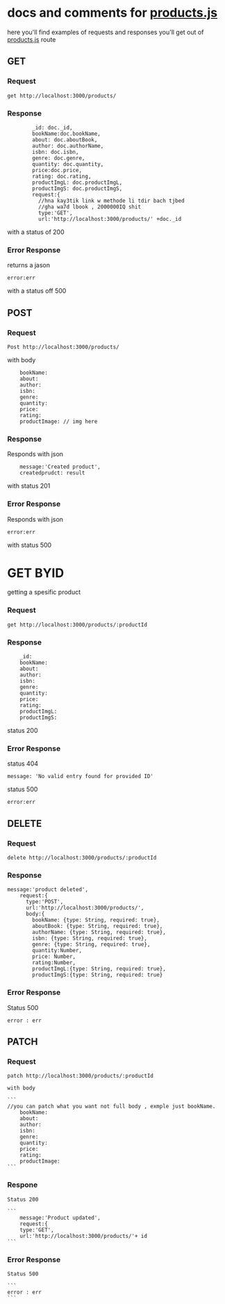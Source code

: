 # docs and comments for [products.js](product.js)

here you'll find examples of requests and responses you'll get out of [products.js](product.js) route

## GET 
### Request 

```
get http://localhost:3000/products/
```
### Response

```
        _id: doc._id,
        bookName:doc.bookName,
        about: doc.aboutBook,
        author: doc.authorName,
        isbn: doc.isbn,
        genre: doc.genre,
        quantity: doc.quantity,
        price:doc.price,
        rating: doc.rating,
        productImgL: doc.productImgL,
        productImgS: doc.productImgS,
        request:{
          //hna kay3tik link w methode li tdir bach tjbed
          //gha wa7d lbook , 2000000IQ shit
          type:'GET',
          url:'http://localhost:3000/products/' +doc._id
```
  with a status of 200
 
 ### Error Response
 
returns a jason 

```
error:err
```

  with a status off 500

## POST

### Request

```
Post http://localhost:3000/products/
```

  with body 

```
    bookName:
    about:
    author:
    isbn: 
    genre: 
    quantity: 
    price:
    rating: 
    productImage: // img here
```
### Response

  Responds with json
  
  ```
      message:'Created product',
      createdprudct: result 
  ```
  with status 201
  
### Error Response

  Responds with json
  
  ```
  error:err
  ```
  with status 500
  
  
# GET BYID

getting a spesific product

### Request

```
get http://localhost:3000/products/:productId
```
### Response


```
    _id:
    bookName:
    about:
    author:
    isbn: 
    genre: 
    quantity: 
    price:
    rating: 
    productImgL: 
    productImgS: 
```
  status 200
  
### Error Response

  status 404
  
  ```
  message: 'No valid entry found for provided ID'
  ```
  status 500
  
  ```
  error:err
  ```
  
  ## DELETE
  
  ### Request
  
  ```
  delete http://localhost:3000/products/:productId
  ```

  ### Response
  
  ```
  message:'product deleted',
      request:{
        type:'POST',
        url:'http://localhost:3000/products/',
        body:{
          bookName: {type: String, required: true},
          aboutBook: {type: String, required: true},
          authorName: {type: String, required: true},
          isbn: {type: String, required: true},
          genre: {type: String, required: true},
          quantity:Number,
          price: Number,
          rating:Number,
          productImgL:{type: String, required: true},
          productImgS:{type: String, required: true}
   ```


  ### Error Response
  
  Status 500
  ```
  error : err
  ```
  
  ## PATCH
  
  ### Request
  
  ```
  patch http://localhost:3000/products/:productId
  ```
    with body 
    
    ```
    //you can patch what you want not full body , exmple just bookName.
        bookName:
        about:
        author:
        isbn: 
        genre: 
        quantity: 
        price:
        rating: 
        productImage:
    ```
    
  ### Respone
    
    Status 200
    
    ```
        message:'Product updated',
        request:{
        type:'GET',
        url:'http://localhost:3000/products/'+ id
    ```
    
  ### Error Response
   
    Status 500
    
    ```
    error : err
    ```
    





